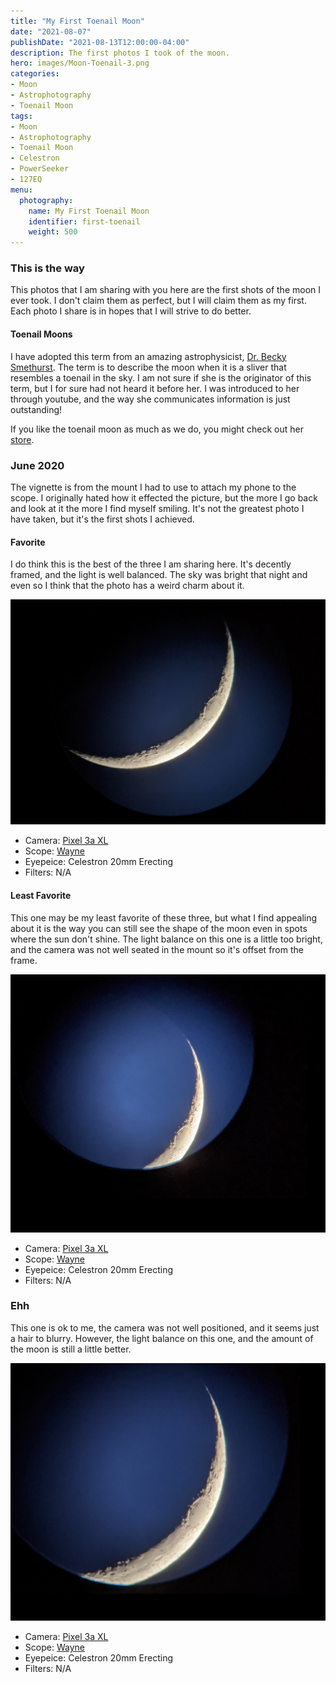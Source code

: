 ```yaml
---
title: "My First Toenail Moon"
date: "2021-08-07"
publishDate: "2021-08-13T12:00:00-04:00"
description: The first photos I took of the moon.
hero: images/Moon-Toenail-3.png
categories:
- Moon
- Astrophotography
- Toenail Moon
tags:
- Moon
- Astrophotography
- Toenail Moon
- Celestron
- PowerSeeker
- 127EQ
menu:
  photography:
    name: My First Toenail Moon
    identifier: first-toenail
    weight: 500
---
```


### This is the way
This photos that I am sharing with you here are the first shots of the moon I ever took. I don't claim them as perfect, but I will claim them as my first. Each photo I share is in hopes that I will strive to do better.

#### Toenail Moons
I have adopted this term from an amazing astrophysicist, [Dr. Becky Smethurst](http://drbecky.uk.com/). The term is to describe the moon when it is a sliver that resembles a toenail in the sky. I am not sure if she is the originator of this term, but I for sure had not heard it before her. I was introduced to her through youtube, and the way she communicates information is just outstanding!

If you like the toenail moon as much as we do, you might check out her [store](https://dr-becky.creator-spring.com/listing/dr-becky-toenail-moon?product=370&variation=6532&size=1916).

### June 2020
The vignette is from the mount I had to use to attach my phone to the scope. I originally hated how it effected the picture, but the more I go back and look at it the more I find myself smiling. It's not the greatest photo I have taken, but it's the first shots I achieved.

#### Favorite
I do think this is the best of the three I am sharing here. It's decently framed, and the light is well balanced. The sky was bright that night and even so I think that the photo has a weird charm about it.

![The Toenail Moon](images/Moon-Toenail-3.png)

- Camera: [Pixel 3a XL](/notes/cameras)
- Scope: [Wayne](/notes/telescopes/)
- Eyepeice: Celestron 20mm Erecting
- Filters: N/A

#### Least Favorite
This one may be my least favorite of these three, but what I find appealing about it is the way you can still see the shape of the moon even in spots where the sun don't shine. The light balance on this one is a little too bright, and the camera was not well seated in the mount so it's offset from the frame.

![The Toenail Moon](images/Moon-Toenail-2.png)

- Camera: [Pixel 3a XL](/notes/cameras)
- Scope: [Wayne](/notes/telescopes/)
- Eyepeice: Celestron 20mm Erecting
- Filters: N/A

### Ehh
This one is ok to me, the camera was not well positioned, and it seems just a hair to blurry. However, the light balance on this one, and the amount of the moon is still a little better.

![The Toenail Moon](images/Moon-Toenail-1.png)

- Camera: [Pixel 3a XL](/notes/cameras)
- Scope: [Wayne](/notes/telescopes/)
- Eyepeice: Celestron 20mm Erecting
- Filters: N/A
